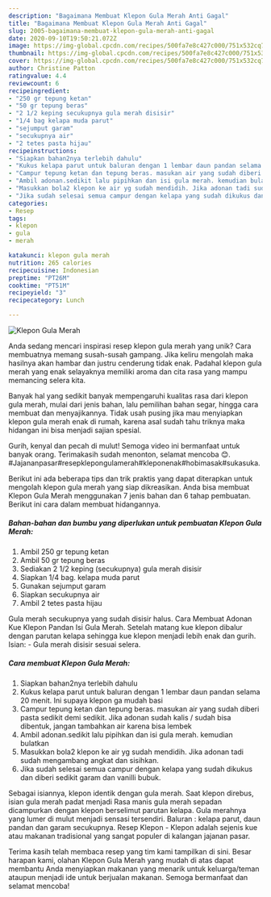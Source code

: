 ```yaml
---
description: "Bagaimana Membuat Klepon Gula Merah Anti Gagal"
title: "Bagaimana Membuat Klepon Gula Merah Anti Gagal"
slug: 2005-bagaimana-membuat-klepon-gula-merah-anti-gagal
date: 2020-09-10T19:50:21.072Z
image: https://img-global.cpcdn.com/recipes/500fa7e8c427c000/751x532cq70/klepon-gula-merah-foto-resep-utama.jpg
thumbnail: https://img-global.cpcdn.com/recipes/500fa7e8c427c000/751x532cq70/klepon-gula-merah-foto-resep-utama.jpg
cover: https://img-global.cpcdn.com/recipes/500fa7e8c427c000/751x532cq70/klepon-gula-merah-foto-resep-utama.jpg
author: Christine Patton
ratingvalue: 4.4
reviewcount: 6
recipeingredient:
- "250 gr tepung ketan"
- "50 gr tepung beras"
- "2 1/2 keping secukupnya gula merah disisir"
- "1/4 bag kelapa muda parut"
- "sejumput garam"
- "secukupnya air"
- "2 tetes pasta hijau"
recipeinstructions:
- "Siapkan bahan2nya terlebih dahulu"
- "Kukus kelapa parut untuk baluran dengan 1 lembar daun pandan selama 20 menit. Ini supaya klepon ga mudah basi"
- "Campur tepung ketan dan tepung beras. masukan air yang sudah diberi pasta sedikit demi sedikit. Jika adonan sudah kalis / sudah bisa dibentuk, jangan tambahkan air karena bisa lembek"
- "Ambil adonan.sedikit lalu pipihkan dan isi gula merah. kemudian bulatkan"
- "Masukkan bola2 klepon ke air yg sudah mendidih. Jika adonan tadi sudah mengambang angkat dan sisihkan."
- "Jika sudah selesai semua campur dengan kelapa yang sudah dikukus dan diberi sedikit garam dan vanilli bubuk."
categories:
- Resep
tags:
- klepon
- gula
- merah

katakunci: klepon gula merah 
nutrition: 265 calories
recipecuisine: Indonesian
preptime: "PT26M"
cooktime: "PT51M"
recipeyield: "3"
recipecategory: Lunch

---
```



![Klepon Gula Merah](https://img-global.cpcdn.com/recipes/500fa7e8c427c000/751x532cq70/klepon-gula-merah-foto-resep-utama.jpg)

Anda sedang mencari inspirasi resep klepon gula merah yang unik? Cara membuatnya memang susah-susah gampang. Jika keliru mengolah maka hasilnya akan hambar dan justru cenderung tidak enak. Padahal klepon gula merah yang enak selayaknya memiliki aroma dan cita rasa yang mampu memancing selera kita.

Banyak hal yang sedikit banyak mempengaruhi kualitas rasa dari klepon gula merah, mulai dari jenis bahan, lalu pemilihan bahan segar, hingga cara membuat dan menyajikannya. Tidak usah pusing jika mau menyiapkan klepon gula merah enak di rumah, karena asal sudah tahu triknya maka hidangan ini bisa menjadi sajian spesial.

Gurih, kenyal dan pecah di mulut! Semoga video ini bermanfaat untuk banyak orang. Terimakasih sudah menonton, selamat mencoba 😊. #Jajananpasar#resepklepongulamerah#kleponenak#hobimasak#sukasuka.


Berikut ini ada beberapa tips dan trik praktis yang dapat diterapkan untuk mengolah klepon gula merah yang siap dikreasikan. Anda bisa membuat Klepon Gula Merah menggunakan 7 jenis bahan dan 6 tahap pembuatan. Berikut ini cara dalam membuat hidangannya.

<!--inarticleads1-->

##### Bahan-bahan dan bumbu yang diperlukan untuk pembuatan Klepon Gula Merah:

1. Ambil 250 gr tepung ketan
1. Ambil 50 gr tepung beras
1. Sediakan 2 1/2 keping (secukupnya) gula merah disisir
1. Siapkan 1/4 bag. kelapa muda parut
1. Gunakan sejumput garam
1. Siapkan secukupnya air
1. Ambil 2 tetes pasta hijau


Gula merah secukupnya yang sudah disisir halus. Cara Membuat Adonan Kue Klepon Pandan Isi Gula Merah. Setelah matang kue klepon dibalur dengan parutan kelapa sehingga kue klepon menjadi lebih enak dan gurih. Isian: - Gula merah disisir sesuai selera. 

<!--inarticleads2-->

##### Cara membuat Klepon Gula Merah:

1. Siapkan bahan2nya terlebih dahulu
1. Kukus kelapa parut untuk baluran dengan 1 lembar daun pandan selama 20 menit. Ini supaya klepon ga mudah basi
1. Campur tepung ketan dan tepung beras. masukan air yang sudah diberi pasta sedikit demi sedikit. Jika adonan sudah kalis / sudah bisa dibentuk, jangan tambahkan air karena bisa lembek
1. Ambil adonan.sedikit lalu pipihkan dan isi gula merah. kemudian bulatkan
1. Masukkan bola2 klepon ke air yg sudah mendidih. Jika adonan tadi sudah mengambang angkat dan sisihkan.
1. Jika sudah selesai semua campur dengan kelapa yang sudah dikukus dan diberi sedikit garam dan vanilli bubuk.


Sebagai isiannya, klepon identik dengan gula merah. Saat klepon direbus, isian gula merah padat menjadi Rasa manis gula merah sepadan dicampurkan dengan klepon berselimut parutan kelapa. Gula merahnya yang lumer di mulut menjadi sensasi tersendiri. Baluran : kelapa parut, daun pandan dan garam secukupnya. Resep Klepon - Klepon adalah sejenis kue atau makanan tradisional yang sangat populer di kalangan jajanan pasar. 

Terima kasih telah membaca resep yang tim kami tampilkan di sini. Besar harapan kami, olahan Klepon Gula Merah yang mudah di atas dapat membantu Anda menyiapkan makanan yang menarik untuk keluarga/teman ataupun menjadi ide untuk berjualan makanan. Semoga bermanfaat dan selamat mencoba!
